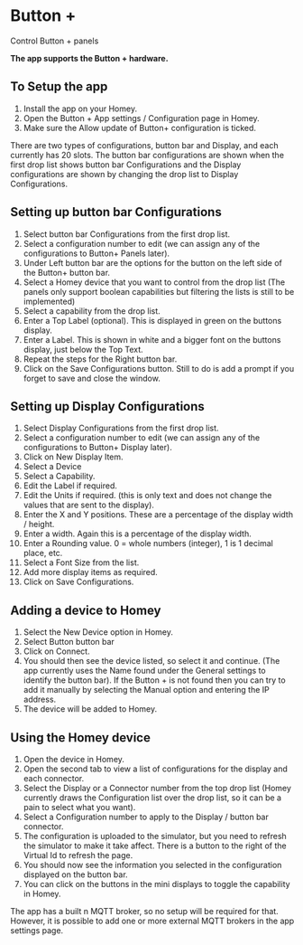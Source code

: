 # Button +

Control Button + panels

**The app supports the Button + hardware.**

## To Setup the app

1. Install the app on your Homey.
2. Open the Button + App settings / Configuration page in Homey.
3. Make sure the Allow update of Button+ configuration is ticked.

There are two types of configurations, button bar and Display, and each currently has 20 slots.
The button bar configurations are shown when the first drop list shows button bar Configurations and the Display configurations are shown by changing the drop list to Display Configurations.

## Setting up button bar Configurations

1. Select button bar Configurations from the first drop list.
2. Select a configuration number to edit (we can assign any of the configurations to Button+ Panels later).
3. Under Left button bar are the options for the button on the left side of the Button+ button bar.
4. Select a Homey device that you want to control from the drop list (The panels only support boolean capabilities but filtering the lists is still to be implemented)
5. Select a capability from the drop list.
6. Enter a Top Label (optional). This is displayed in green on the buttons display.
7. Enter a Label. This is shown in white and a bigger font on the buttons display, just below the Top Text.
8. Repeat the steps for the Right button bar.
9. Click on the Save Configurations button. Still to do is add a prompt if you forget to save and close the window.

## Setting up Display Configurations

1. Select Display Configurations from the first drop list.
2. Select a configuration number to edit (we can assign any of the configurations to Button+ Display later).
3. Click on New Display Item.
4. Select a Device
5. Select a Capability.
6. Edit the Label if required.
7. Edit the Units if required. (this is only text and does not change the values that are sent to the display).
8. Enter the X and Y positions. These are a percentage of the display width / height.
9. Enter a width. Again this is a percentage of the display width.
10. Enter a Rounding value. 0 = whole numbers (integer), 1 is 1 decimal place, etc.
11. Select a Font Size from the list.
12. Add more display items as required.
13. Click on Save Configurations.

## Adding a device to Homey

1. Select the New Device option in Homey.
2. Select Button button bar
3. Click on Connect.
4. You should then see the device listed, so select it and continue. (The app currently uses the Name found under the General settings to identify the button bar). If the Button + is not found then you can try to add it manually by selecting the Manual option and entering the IP address.
5. The device will be added to Homey.

## Using the Homey device

1. Open the device in Homey.
2. Open the second tab to view a list of configurations for the display and each connector.
3. Select the Display or a Connector number from the top drop list (Homey currently draws the Configuration list over the drop list, so it can be a pain to select what you want).
4. Select a Configuration number to apply to the Display / button bar connector.
5. The configuration is uploaded to the simulator, but you need to refresh the simulator to make it take affect. There is a button to the right of the Virtual Id to refresh the page.
6. You should now see the information you selected in the configuration displayed on the button bar.
7. You can click on the buttons in the mini displays to toggle the capability in Homey.

The app has a built n MQTT broker, so no setup will be required for that. However, it is possible to add one or more external MQTT brokers in the app settings page.

